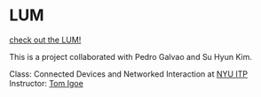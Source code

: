 LUM
===

<a href="http://jihyunlee.github.io/lum/">check out the LUM!</a>

This is a project collaborated with Pedro Galvao and Su Hyun Kim.

Class: Connected Devices and Networked Interaction at <a href="http://itp.nyu.edu" target="_blank">NYU ITP</a><br/>
Instructor: <a href="http://tigoe.net/" target="_blank">Tom Igoe</a>
